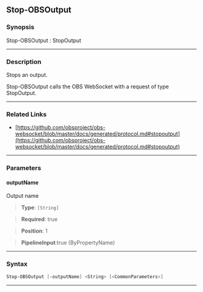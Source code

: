 Stop-OBSOutput
--------------
### Synopsis
Stop-OBSOutput : StopOutput

---
### Description

Stops an output.


Stop-OBSOutput calls the OBS WebSocket with a request of type StopOutput.

---
### Related Links
* [https://github.com/obsproject/obs-websocket/blob/master/docs/generated/protocol.md#stopoutput](https://github.com/obsproject/obs-websocket/blob/master/docs/generated/protocol.md#stopoutput)



---
### Parameters
#### **outputName**

Output name



> **Type**: ```[String]```

> **Required**: true

> **Position**: 1

> **PipelineInput**:true (ByPropertyName)



---
### Syntax
```PowerShell
Stop-OBSOutput [-outputName] <String> [<CommonParameters>]
```
---
